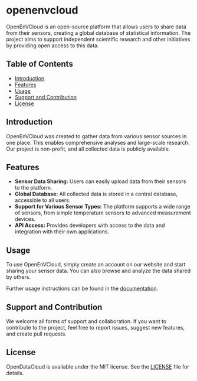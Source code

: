 # openenvcloud

OpenEnVCloud is an open-source platform that allows users to share data from their sensors, creating a global database of statistical information. The project aims to support independent scientific research and other initiatives by providing open access to this data.

## Table of Contents

- [Introduction](#introduction)
- [Features](#features)
- [Usage](#usage)
- [Support and Contribution](#support-and-contribution)
- [License](#license)

## Introduction

OpenEnVCloud was created to gather data from various sensor sources in one place. This enables comprehensive analyses and large-scale research. Our project is non-profit, and all collected data is publicly available.

## Features

- **Sensor Data Sharing:** Users can easily upload data from their sensors to the platform.
- **Global Database:** All collected data is stored in a central database, accessible to all users.
- **Support for Various Sensor Types:** The platform supports a wide range of sensors, from simple temperature sensors to advanced measurement devices.
- **API Access:** Provides developers with access to the data and integration with their own applications.

## Usage

To use OpenEnVCloud, simply create an account on our website and start sharing your sensor data. You can also browse and analyze the data shared by others.

Further usage instructions can be found in the [documentation](docs/README.md).

## Support and Contribution

We welcome all forms of support and collaboration. If you want to contribute to the project, feel free to report issues, suggest new features, and create pull requests.

## License

OpenDataCloud is available under the MIT license. See the [LICENSE](LICENSE) file for details.
